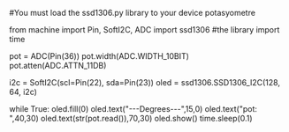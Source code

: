 #You must load the ssd1306.py library to your device potasyometre

from machine import Pin, SoftI2C, ADC
import ssd1306 #the library
import time

pot = ADC(Pin(36))
pot.width(ADC.WIDTH_10BIT)
pot.atten(ADC.ATTN_11DB)

i2c = SoftI2C(scl=Pin(22), sda=Pin(23))
oled = ssd1306.SSD1306_I2C(128, 64, i2c)

while True:
    oled.fill(0)
    oled.text("---Degrees---",15,0)
    oled.text("pot: ",40,30)
    oled.text(str(pot.read()),70,30)
    oled.show()
    time.sleep(0.1)
